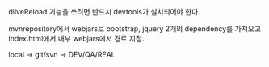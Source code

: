 dliveReload 기능을 쓰려면 반드시 devtools가 설치되어야 한다.

mvnrepository에서 webjars로 bootstrap, jquery 2개의 dependency를 가져오고 index.html에서 내부 webjars에서 경로 지정.

local -> git/svn -> DEV/QA/REAL